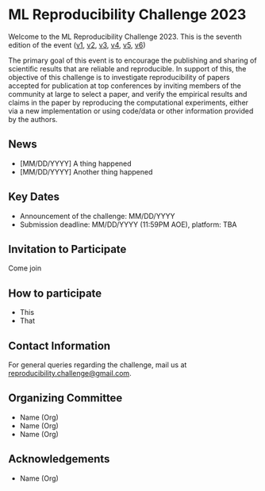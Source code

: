 <!-- ---
title: ML Reproducibility Challenge
type: book # Do not modify.
toc: false
headless: true
---

Editing this page: Welcome to the _Project Docs_ template!
Edit 2!
Edit 3!
Edit 4!
Edit 5!
Edit 6!

{{< cta cta_text="👉 Get Started with Chapter 1" cta_link="chapter1" >}} -->

# ML Reproducibility Challenge 2023

Welcome to the ML Reproducibility Challenge 2023. This is the seventh edition of the event ([v1](https://www.cs.mcgill.ca/~jpineau/ICLR2018-ReproducibilityChallenge.html), [v2](https://www.cs.mcgill.ca/~jpineau/ICLR2019-ReproducibilityChallenge.html), [v3](https://reproducibility-challenge.github.io/neurips2019/), [v4](https://paperswithcode.com/rc2020), [v5](https://paperswithcode.com/rc2021), [v6](https://paperswithcode.com/rc2022))

The primary goal of this event is to encourage the publishing and sharing of scientific results that are reliable and reproducible. In support of this, the objective of this challenge is to investigate reproducibility of papers accepted for publication at top conferences by inviting members of the community at large to select a paper, and verify the empirical results and claims in the paper by reproducing the computational experiments, either via a new implementation or using code/data or other information provided by the authors.



## News

- [MM/DD/YYYY] A thing happened
- [MM/DD/YYYY] Another thing happened

## Key Dates

- Announcement of the challenge: MM/DD/YYYY
- Submission deadline: MM/DD/YYYY (11:59PM AOE), platform: TBA

## Invitation to Participate

Come join

## How to participate
- This
- That

## Contact Information
For general queries regarding the challenge, mail us at reproducibility.challenge@gmail.com.

## Organizing Committee
- Name (Org)
- Name (Org)
- Name (Org)

## Acknowledgements
- Name (Org)
